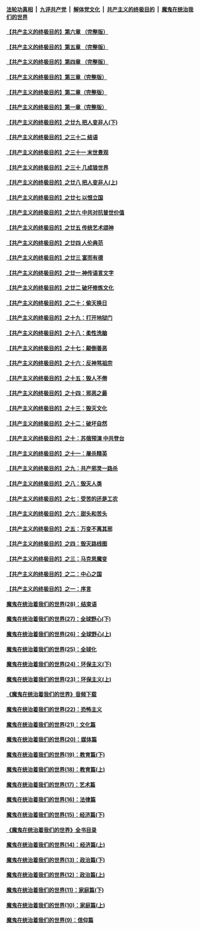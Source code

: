 ####  [法轮功真相](../../../../basic/blob/master/README.md?t=04221501) &nbsp;|&nbsp; [九评共产党](../../../../9ping.md/blob/master/README.md?t=04221501) &nbsp;|&nbsp; [解体党文化](../../../../jtdwh.md/blob/master/README.md?t=04221501)  &nbsp;|&nbsp; [共产主义的终极目的](../../../../gczydzjmd.md/blob/master/README.md?t=04221501) &nbsp;|&nbsp; [魔鬼在统治我们的世界](../../../../mgztzwmdsj.md/blob/master/README.md?t=04221501) 

#### [【共产主义的终极目的】第六章 （完整版）](../pages/nsc422/n11428913.md?t=04221501) 

#### [【共产主义的终极目的】第五章 （完整版）](../pages/nsc422/n11428912.md?t=04221501) 

#### [【共产主义的终极目的】第四章 （完整版）](../pages/nsc422/n11428907.md?t=04221501) 

#### [【共产主义的终极目的】第三章（完整版）](../pages/nsc422/n11428848.md?t=04221501) 

#### [【共产主义的终极目的】第二章（完整版）](../pages/nsc422/n11428831.md?t=04221501) 

#### [【共产主义的终极目的】第一章（完整版）](../pages/nsc422/n11417651.md?t=04221501) 

#### [【共产主义的终极目的】之廿九 把人变非人(下)](../pages/nsc422/n11344140.md?t=04221501) 

#### [【共产主义的终极目的】之三十二 结语](../pages/nsc422/n11360535.md?t=04221501) 

#### [【共产主义的终极目的】之三十一 末世景观](../pages/nsc422/n11351129.md?t=04221501) 

#### [【共产主义的终极目的】之三十 几成狼世界](../pages/nsc422/n11348280.md?t=04221501) 

#### [【共产主义的终极目的】之廿八 把人变非人(上)](../pages/nsc422/n11340492.md?t=04221501) 

#### [【共产主义的终极目的】之廿七 以恨立国](../pages/nsc422/n11336944.md?t=04221501) 

#### [【共产主义的终极目的】之廿六 中共对抗普世价值](../pages/nsc422/n11324785.md?t=04221501) 

#### [【共产主义的终极目的】之廿五 传统艺术颂神](../pages/nsc422/n11296396.md?t=04221501) 

#### [【共产主义的终极目的】之廿四 人伦典范](../pages/nsc422/n11296397.md?t=04221501) 

#### [【共产主义的终极目的】之廿三 富而有德](../pages/nsc422/n11283598.md?t=04221501) 

#### [【共产主义的终极目的】之廿一 神传语言文字](../pages/nsc422/n11263265.md?t=04221501) 

#### [【共产主义的终极目的】之廿二 破坏修炼文化](../pages/nsc422/n11245728.md?t=04221501) 

#### [【共产主义的终极目的】之二十：偷天换日](../pages/nsc422/n11238846.md?t=04221501) 

#### [【共产主义的终极目的】之十九：打开地狱门](../pages/nsc422/n11206376.md?t=04221501) 

#### [【共产主义的终极目的】之十八：柔性洗脑](../pages/nsc422/n11199994.md?t=04221501) 

#### [【共产主义的终极目的】之十七：颠倒善恶](../pages/nsc422/n11179782.md?t=04221501) 

#### [【共产主义的终极目的】之十六：反神骂祖宗](../pages/nsc422/n11166798.md?t=04221501) 

#### [【共产主义的终极目的】之十五：毁人不倦](../pages/nsc422/n11166792.md?t=04221501) 

#### [【共产主义的终极目的】之十四：邪恶之最](../pages/nsc422/n11150249.md?t=04221501) 

#### [【共产主义的终极目的】之十三：毁灭文化](../pages/nsc422/n11135227.md?t=04221501) 

#### [【共产主义的终极目的】之十二：破坏自然](../pages/nsc422/n11135214.md?t=04221501) 

#### [【共产主义的终极目的】之十：苏俄预演 中共登台](../pages/nsc422/n11118424.md?t=04221501) 

#### [【共产主义的终极目的】之十一：屠杀精英](../pages/nsc422/n11118442.md?t=04221501) 

#### [【共产主义的终极目的】之九：共产邪灵一路杀](../pages/nsc422/n11114139.md?t=04221501) 

#### [【共产主义的终极目的】之八：毁灭人类](../pages/nsc422/n11108503.md?t=04221501) 

#### [【共产主义的终极目的】之七：受苦的还是工农](../pages/nsc422/n11101809.md?t=04221501) 

#### [【共产主义的终极目的】之六：甜头和苦头](../pages/nsc422/n11096971.md?t=04221501) 

#### [【共产主义的终极目的】之五：万变不离其邪](../pages/nsc422/n11091285.md?t=04221501) 

#### [【共产主义的终极目的】之四：毁灭路线图](../pages/nsc422/n11086284.md?t=04221501) 

#### [【共产主义的终极目的】之三：马克思魔变](../pages/nsc422/n11061941.md?t=04221501) 

#### [【共产主义的终极目的】之二：中心之国](../pages/nsc422/n11047728.md?t=04221501) 

#### [【共产主义的终极目的】之一：序言](../pages/nsc422/n11086077.md?t=04221501) 

#### [魔鬼在统治着我们的世界(28)：结束语](../pages/nsc422/n10936246.md?t=04221501) 

#### [魔鬼在统治着我们的世界(27)：全球野心(下)](../pages/nsc422/n10928319.md?t=04221501) 

#### [魔鬼在统治着我们的世界(26)：全球野心(上)](../pages/nsc422/n10900318.md?t=04221501) 

#### [魔鬼在统治着我们的世界(25)：全球化](../pages/nsc422/n10788205.md?t=04221501) 

#### [魔鬼在统治着我们的世界(24)：环保主义(下)](../pages/nsc422/n10695307.md?t=04221501) 

#### [魔鬼在统治着我们的世界(23)：环保主义(上)](../pages/nsc422/n10688613.md?t=04221501) 

#### [《魔鬼在统治着我们的世界》音频下载](../pages/nsc422/n10635553.md?t=04221501) 

#### [魔鬼在统治着我们的世界(22)：恐怖主义](../pages/nsc422/n10614727.md?t=04221501) 

#### [魔鬼在统治着我们的世界(21)：文化篇](../pages/nsc422/n10597706.md?t=04221501) 

#### [魔鬼在统治着我们的世界(20)：媒体篇](../pages/nsc422/n10586579.md?t=04221501) 

#### [魔鬼在统治着我们的世界(19)：教育篇(下)](../pages/nsc422/n10564808.md?t=04221501) 

#### [魔鬼在统治着我们的世界(18)：教育篇(上)](../pages/nsc422/n10526970.md?t=04221501) 

#### [魔鬼在统治着我们的世界(17)：艺术篇](../pages/nsc422/n10499093.md?t=04221501) 

#### [魔鬼在统治着我们的世界(16)：法律篇](../pages/nsc422/n10485969.md?t=04221501) 

#### [魔鬼在统治着我们的世界(15)：经济篇(下)](../pages/nsc422/n10469975.md?t=04221501) 

#### [《魔鬼在统治着我们的世界》全书目录](../pages/nsc422/n10464261.md?t=04221501) 

#### [魔鬼在统治着我们的世界(14)：经济篇(上)](../pages/nsc422/n10457370.md?t=04221501) 

#### [魔鬼在统治着我们的世界(13)：政治篇(下)](../pages/nsc422/n10448270.md?t=04221501) 

#### [魔鬼在统治着我们的世界(12)：政治篇(上)](../pages/nsc422/n10444576.md?t=04221501) 

#### [魔鬼在统治着我们的世界(11)：家庭篇(下)](../pages/nsc422/n10440961.md?t=04221501) 

#### [魔鬼在统治着我们的世界(10)：家庭篇(上)](../pages/nsc422/n10435448.md?t=04221501) 

#### [魔鬼在统治着我们的世界(9)：信仰篇](../pages/nsc422/n10432159.md?t=04221501) 

